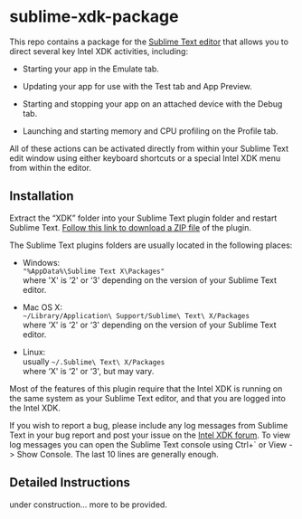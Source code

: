 sublime-xdk-package
===================

This repo contains a package for the [Sublime Text editor][1] that allows you to
direct several key Intel XDK activities, including:

[1]: <http://www.sublimetext.com>

-   Starting your app in the Emulate tab.

-   Updating your app for use with the Test tab and App Preview.

-   Starting and stopping your app on an attached device with the Debug tab.

-   Launching and starting memory and CPU profiling on the Profile tab.

All of these actions can be activated directly from within your Sublime Text
edit window using either keyboard shortcuts or a special Intel XDK menu from
within the editor.

Installation
------------

Extract the “XDK” folder into your Sublime Text plugin folder and restart
Sublime Text. [Follow this link to download a ZIP file][2] of the plugin.

[2]: <https://github.com/gomobile/sublime-xdk-package/archive/master.zip>

The Sublime Text plugins folders are usually located in the following places:

-   Windows:  
    `"%AppData%\Sublime Text X\Packages"`  
    where 'X' is ‘2' or ‘3' depending on the version of your Sublime Text
    editor.

-   Mac OS X:  
    `~/Library/Application\ Support/Sublime\ Text\ X/Packages`  
    where ‘X' is ‘2' or ‘3' depending on the version of your Sublime Text
    editor.

-   Linux:  
    usually `~/.Sublime\ Text\ X/Packages`  
    where ‘X' is ‘2' or ‘3', but may vary.

Most of the features of this plugin require that the Intel XDK is running on the
same system as your Sublime Text editor, and that you are logged into the Intel
XDK.

If you wish to report a bug, please include any log messages from Sublime Text
in your bug report and post your issue on the [Intel XDK forum][3]. To view log
messages you can open the Sublime Text console using Ctrl+\` or View -\> Show
Console. The last 10 lines are generally enough.

[3]: <http://software.intel.com/en-us/forums/intel-xdk>

Detailed Instructions
---------------------

under construction… more to be provided.
